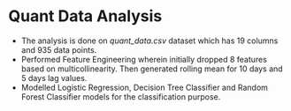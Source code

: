 <h1> Quant Data Analysis </h1>
<ul>
<li> The analysis is done on <i>quant_data.csv</i> dataset which has 19 columns and 935 data points.
<li> Performed Feature Engineering wherein initially dropped 8 features based on multicollinearity. Then generated rolling mean for 10 days  and 5 days lag values.
<li> Modelled Logistic Regression, Decision Tree Classifier and Random Forest Classifier models for the classification purpose.
</ul>
